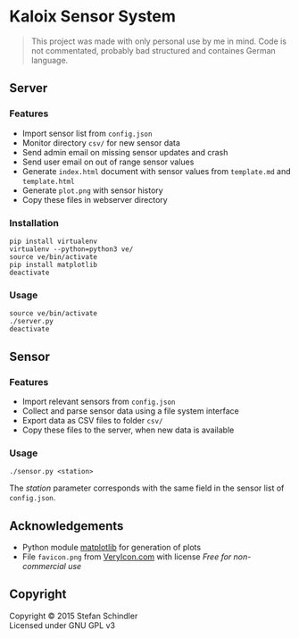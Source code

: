 # Kaloix Sensor System
> This project was made with only personal use by me in mind. Code is not commentated, probably bad structured and containes German language.

## Server
### Features
* Import sensor list from `config.json`
* Monitor directory `csv/` for new sensor data
* Send admin email on missing sensor updates and crash
* Send user email on out of range sensor values
* Generate `index.html` document with sensor values from `template.md` and `template.html`
* Generate `plot.png` with sensor history
* Copy these files in webserver directory

### Installation
    pip install virtualenv
    virtualenv --python=python3 ve/
    source ve/bin/activate
    pip install matplotlib
    deactivate

### Usage
    source ve/bin/activate
    ./server.py
    deactivate

## Sensor
### Features
* Import relevant sensors from `config.json`
* Collect and parse sensor data using a file system interface
* Export data as CSV files to folder `csv/`
* Copy these files to the server, when new data is available

### Usage
    ./sensor.py <station>

The *station* parameter corresponds with the same field in the sensor list of `config.json`.

## Acknowledgements
* Python module [matplotlib](http://matplotlib.org/index.html) for generation of plots
* File `favicon.png` from [VeryIcon.com](http://www.veryicon.com/icons/system/icons8-metro-style/measurement-units-temperature.html) with license *Free for non-commercial use*

## Copyright
Copyright © 2015 Stefan Schindler  
Licensed under GNU GPL v3
